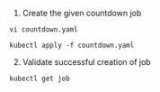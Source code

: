 1. Create the given countdown job
```
vi countdown.yaml

kubectl apply -f countdown.yaml
```

2. Validate successful creation of job
```
kubectl get job
```